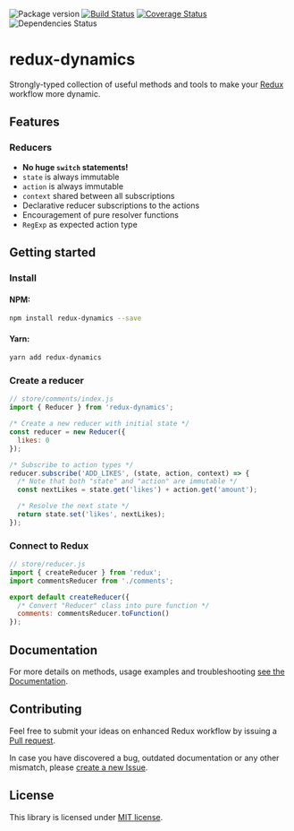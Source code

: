 ![Package version](https://badge.fury.io/js/redux-dynamics.svg)
[![Build Status](https://travis-ci.org/kettanaito/redux-dynamics.svg?branch=master)](https://travis-ci.org/kettanaito/redux-dynamics)
[![Coverage Status](https://coveralls.io/repos/github/kettanaito/redux-dynamics/badge.svg)](https://coveralls.io/github/kettanaito/redux-dynamics)
![Dependencies Status](https://david-dm.org/kettanaito/redux-dynamics.svg)

# redux-dynamics
Strongly-typed collection of useful methods and tools to make your [Redux](http://redux.js.org/) workflow more dynamic.

## Features
### Reducers
* **No huge `switch` statements!**
* `state` is always immutable
* `action` is always immutable
* `context` shared between all subscriptions
* Declarative reducer subscriptions to the actions
* Encouragement of pure resolver functions
* `RegExp` as expected action type

## Getting started

### Install

#### NPM:
```bash
npm install redux-dynamics --save
```

#### Yarn:
```bash
yarn add redux-dynamics
```

### Create a reducer

```js
// store/comments/index.js
import { Reducer } from 'redux-dynamics';

/* Create a new reducer with initial state */
const reducer = new Reducer({
  likes: 0
});

/* Subscribe to action types */
reducer.subscribe('ADD_LIKES', (state, action, context) => {
  /* Note that both "state" and "action" are immutable */
  const nextLikes = state.get('likes') + action.get('amount');

  /* Resolve the next state */
  return state.set('likes', nextLikes);
});
```

### Connect to Redux
```js
// store/reducer.js
import { createReducer } from 'redux';
import commentsReducer from './comments';

export default createReducer({
  /* Convert "Reducer" class into pure function */
  comments: commentsReducer.toFunction()
});
```

## Documentation
For more details on methods, usage examples and troubleshooting [see the Documentation](./docs).

## Contributing
Feel free to submit your ideas on enhanced Redux workflow by issuing a [Pull request](https://github.com/kettanaito/redux-dynamics/pulls).

In case you have discovered a bug, outdated documentation or any other mismatch, please [create a new Issue](https://github.com/kettanaito/redux-dynamics/issues).

## License
This library is licensed under [MIT license](./LICENSE).
